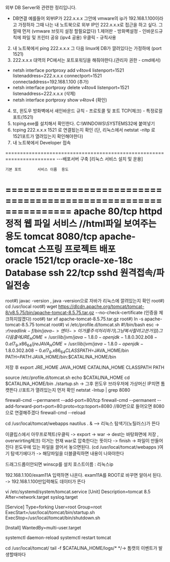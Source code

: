 외부 DB Server와 관련한 정리입니다.

- DB연결
예를들어 외부IP가 222.x.x.x 그안에 vmware의 ip가 192.168.1.100이라고 가정하자
그때 나는 내 노트북으로 외부 IP인 222.x.x.x로 접근을 하고 싶다.
그럴때 먼저 (vmware 브릿지 설정 할필요없다)
1.제어판 - 방화벽설정 - 인바운드규칙에 파일 및 프린터 공유 (ipv4 공용) 우클릭 - 규칙사용
2. 내 노트북에서 ping 222.x.x.x
그 다음 linux에 DB가 깔려있다는 가정하에 (port 1521)
3. 222.x.x.x 대역의 PC에서는 포트포워딩을 해줘야한다.(관리자 권한 - cmd에서)
- netsh interface portproxy add v4tov4 listenport=1521 listenaddress=222.x.x.x connectport=1521 connectaddress=192.168.1.100 (추가)
- netsh interface portproxy delete v4tov4 listenport=1521 listenaddress=222.x.x.x (삭제)
- netsh interface portproxy show v4tov4 (확인)
4. 또, 윈도우 방화벽에서 새인바운드 규칙 - 프로토콜 및 포트 TCP(체크) - 특정로컬포트(1521)
4. tcping.exe를 설치해서 확인한다. C:\\WINDOWS\SYSTEMS32에 붙여넣기
5. tcping 222.x.x.x 1521 로 연결됬는지 확인
(단, 리눅스에서 netstat -nltp 로 1521포트가 열려있는지 확인해야한다)
6. 내 노트북에서 Developer 접속

=======================================================================
---배포서버 구축
[리눅스 서비스 설치 및 운용]

	기본 포트		서비스 이름	용도
===============================================================
apache	80/tcp		httpd		정적 웹 파일 서비스         //html파일 보여주는 용도
tomcat	8080/tcp	apache-tomcat	스프링 프로젝트 배포	  
oracle	1521/tcp	oracle-xe-18c	Database
ssh	22/tcp		sshd		원격접속/파일전송
===============================================================

root#) javac -version , java -version으로 자바가 리눅스에 깔려있는지 확인
root#) cd /usr/local 
root#) wget https://dlcdn.apache.org/tomcat/tomcat-8/v8.5.75/bin/apache-tomcat-8.5.75.tar.gz --no-check-certificate (인증을 체크하지않겠다)
root#) tar xf apache-tomcat-8.5.75.tar.gz
root#) ln -s apache-tomcat-8.5.75 tomcat
root#) vi /etc/profile.d/tomcat.sh
#!/bin/bash
esc -> :$r! readlink -f /bin/java  -> 엔터  -> 이거를 주석처리하기 (그냥 복사할려고쓴거임)
그다음줄에
JRE_HOME=/usr/lib/jvm/java-1.8.0-openjdk-1.8.0.302.b08-0.el7_9.x86_64/jre
JAVA_HOME=/usr/lib/jvm/java-1.8.0-openjdk-1.8.0.302.b08-0.el7_9.x86_64
CLASSPATH=$JAVA_HOME/bin
PATH=$PATH:$JAVA_HOME/bin:$CATALINA_HOME/bin

저장 후 
export JRE_HOME JAVA_HOME CATALINA_HOME CLASSPATH PATH

source /etc/profile.d/tomcat.sh
echo $CATALINA_HOME
cd $CATALINA_HOME/bin
./startup.sh
-> 그후 윈도우 브라우저에 가상머신 IP치면 톰캣뜬다
//포트가 열려있는지 먼저 확인
netstat -lntup | grep 8080

firewall-cmd --permanent --add-port=80/tcp
firewall-cmd --permanent --add-forward-port=port=80:proto=tcp:toport=8080  //80번으로 들어오면 8080으로 연결해주겠다
firewall-cmd --reload

cd /usr/local/tomcat/webapps
nautilus . &  --> 리눅스 탐색기(노틸러스)가 뜬다

이클립스에서 아무프로젝트(우클릭 -> export -> war -> dest는 바탕화면에 저장 , overwrirting체크) 이거는 현재 war로 압축한다는 뜻이다 -> finish -> 파일이 만들어 진다
윈도우에 있는 파일을 끌어서 놓으면된다. (cd /usr/local/tomcat/webapps )여기 탐색기에다가 -> 해당파일을 더블클릭하면 내용이 나와야한다

드래그드롭이안되면 winscp를 설치
호스트이름 : 리눅스ip

192.168.1.100/exam11A 입력하면 나온다.
exam11A를 ROOT로 바꾸면 알아서 된다. -> 192.168.1.100만입력해도 데이터가 뜬다

vi /etc/systemd/system/tomcat.service
[Unit]
Description=tomcat 8.5
After=network.target syslog.target

[Service]
Type=forking
User=root
Group=root
ExecStart=/usr/local/tomcat/bin/startup.sh
ExecStop=/usr/local/tomcat/bin/shutdown.sh

[Install]
WantedBy=multi-user.target

systemctl daemon-reload
systemctl restart tomcat

cd /usr/local/tomcat/
tail -f $CATALINA_HOME/logs/*      */-> 톰캣의 이벤트가 발생할때마다

